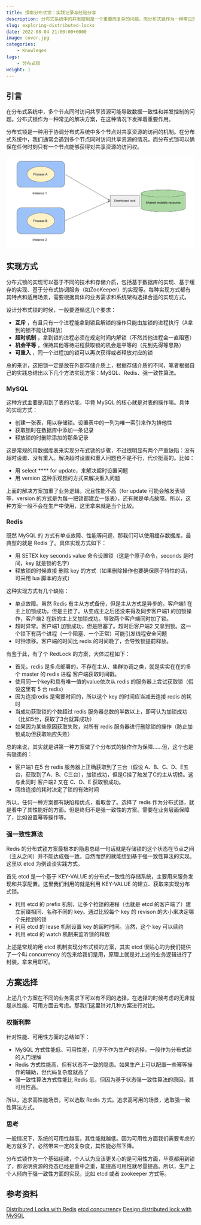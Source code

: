 ```yaml
---
title: 探索分布式锁：实践记录与经验分享
description: 分布式系统中的并发控制是一个重要而复杂的问题，而分布式锁作为一种常见的解决方案，在实践中有着各种各样的应用和挑战。
slug: exploring-distributed-locks
date: 2022-08-04 21:00:00+0000
image: cover.jpg
categories:
    - Knowleges
tags:
    - 分布式锁
weight: 1  
---
```


## 引言

在分布式系统中，多个节点同时访问共享资源可能导致数据一致性和并发控制的问题。分布式锁作为一种常见的解决方案，在这种情况下发挥着重要作用。

分布式锁是一种用于协调分布式系统中多个节点对共享资源的访问的机制。在分布式系统中，我们通常会遇到多个节点同时访问共享资源的情况，而分布式锁可以确保在任何时刻只有一个节点能够获得对共享资源的访问权。

![分布式锁示意图](image.png)

## 实现方式

分布式锁的实现可以基于不同的技术和存储介质，包括基于数据库的实现、基于缓存的实现、基于分布式协调服务（如ZooKeeper）的实现等。每种实现方式都有其特点和适用场景，需要根据具体的业务需求和系统架构选择合适的实现方式。

设计分布式锁的时候，一般要遵循这几个要求：

- **互斥** ，有且只有一个进程能拿到锁且解锁的操作只能由加锁的进程执行（A拿到的锁不能让B释放）
- **超时机制** ，拿到锁的进程必须在规定时间内解锁（不然其他进程会一直阻塞）
- **机会平等** ，保持其他等待进程获取锁的机会是平等的（先到先得等思路）
- **可重入** ，同一个进程加的锁可以再次获得或者释放对应的锁

总的来讲，这把锁一定是放在外部存储介质上，根据存储介质的不同，笔者根据自己的实践总结出以下几个方法实现方案：MySQL、Redis、强一致性算法。

### MySQL

这种方式主要是用到了表的功能，毕竟 MySQL 的核心就是对表的操作嘛。具体的实现方式：

- 创建一张表，用以存储锁。设置表中的一列为唯一索引来作为排他性
- 获取锁时在数据库中添加一条记录
- 释放锁的时删除添加的那条记录

这是常规的用数据库表来实现分布式锁的步骤，不过很明显有两个严重缺陷：没有超时设置、没有重入。解决超时设置和重入问题也不是不行，代价挺高的。比如：

- 用 select **** for update，来解决超时设置问题
- 用 version 这种乐观锁的方式来解决重入问题

上面的解决方案加重了业务逻辑，况且性能不高（for update 可能会触发表锁等，version 的方式是为每一把锁都建立一张表），还有就是单点故障。所以，这种方案一般不会在生产中使用，这里拿来就是当个比较。

### Redis

既然 MySQL 的 方式有单点故障、性能等问题，那我们可以使用缓存数据库。最典型的就是 Redis 了。具体实现方式如下：

- 用 SETEX key seconds value 命令设置锁（这是个原子命令，seconds 是时间，key 就是锁的名字）
- 释放锁的时候直接 删除 key 的方式（如果删除操作也要确保原子特性的话，可采用 lua 脚本的方式）

这种实现方式有几个缺陷：

- 单点故障。虽然 Redis 有主从方式备份，但是主从方式是异步的。客户端1 在主上加锁成功，但是主挂了。从变成主之后还没来得及同步客户端1 的加锁操作，客户端2 在新的主上又加锁成功。导致两个客户端同时加了锁。
- 超时异常。客户端1 加锁成功，但是阻塞了。超时后客户端2 又拿到锁。这一个锁下有两个进程（一个阻塞、一个正常）可能引发线程安全问题
- 时钟漂移。客户端的时间比 redis 的时间晚了，会导致锁提前释放。

有鉴于此，有了个 RedLock 的方案，大体过程如下：

- 首先，redis 是多点部署的，不存在主从、集群协调之类，就是实实在在的多个 master 的 redis 进程
客户端获取时间戳。
- 使用同一个key和具有唯一值的value依次从 redis 的服务器上尝试获取锁（假设这里有 5 台 redis）
- 因为连接redis 是需要时间的，所以这个 key 的时间应当减去连接 redis 的耗时
- 当成功获取锁的个数超过 redis 服务器总数的半数以上，即可认为加锁成功（比如5台，获取了3台就算成功）
- 如果因为某些原因获取失败，对所有 redis 服务器进行删除锁的操作（防止加锁成功但获取响应失败）

总的来说，其实就是讲第一种方案做了个分布式的操作作为保障……但，这个也是有隐患的：

- 客户端1 在5 台 redis 服务器上正确获取到了三台（假设 A、B、C、D、E五台，获取到了A、B、C三台），加锁成功，但是C挂了触发了C的主从切换。这与此同时 客户端2 又在 C、D、E 获取锁成功。
- 网络连接的耗时决定了锁的有效时间

所以，任何一种方案都有缺陷和优点，看取舍了。选择了 redis 作为分布式锁，就是看中了其性能好的方面。但是终归不是强一致性的方案。需要在业务层面保障了，比如设置幂等操作等。

### 强一致性算法

Redis 的分布式锁方案最根本的隐患总结一句话就是存储锁的这个状态在节点之间（主从之间）并不能达成强一致。自然而然的就能想到基于强一致性算法的实现。这里以 etcd 为例谈谈实践方式。

首先 etcd 是一个基于 KEY-VALUE 的分布式一致性的存储系统，主要用来服务发现和共享配置。这里我们利用的就是利用 KEY-VALUE 的建立、获取来实现分布式锁。

- 利用 etcd 的 prefix 机制，让多个抢锁的进程（也就是 etcd 的客户端了）建立前缀相同、名称不同的 key。通过比较每个 key 的 revison 的大小来决定哪个先抢到的锁
- 利用 etcd 的 lease 机制设置 key 的超时时间。当然，这个 key 可以续约
- 利用 etcd 的 watch 机制来监听锁的释放

上述是常规的用 etcd 机制实现分布式锁的方案，其实 etcd 很贴心的为我们提供了一个叫 concurrency 的包来给我们是用，原理上就是对上述的业务逻辑进行了封装，拿来用即可。

## 方案选择

上述几个方案在不同的业务需求下可以有不同的选择，在选择的时候考虑的无非就是从性能、可用方面去考虑。那我们这里针对几种方案进行对比。

### 权衡利弊

针对性能、可用性方面的总结如下：

- MySQL 方式性能低、可用性差，几乎不作为生产的选择，一般作为分布式锁的入门理解
- Redis 方式性能高，但有状态不一致的隐患。如果生产上可以配置一些幂等操作的辅助，但代码复杂度就高了
- 强一致性算法方式性能比 Redis 低，但因为基于状态强一致性算法的原因，其可用性高。

所以，追求高性能场景，可以选取 Redis 方式。追求高可用的场景，选取强一致性算法方式。

### 思考

一般情况下，系统的可用性越高，其性能就越低。因为可用性方面我们需要考虑的地方就多了，必然带来一定的复杂度，其性能必然下降。

分布式锁作为一个基础组建，个人认为应该更关心的是可用性方面，毕竟都用到锁了，那说明资源的竞态已经是重中之重，能提高可用性就尽量提高。所以，生产上个人倾向于强一致性方面的实现，比如 etcd 或者 zookeeper 方式等。

## 参考资料

[Distributed Locks with Redis](https://redis.io/docs/manual/patterns/distributed-locks/)
[etcd concurrency](https://github.com/etcd-io/etcd/tree/v3.4.9/clientv3/concurrency)
[Design distributed lock with MySQL](https://medium.com/@bb8s/design-distributed-lock-with-mysql-9bc28ac59629)